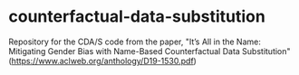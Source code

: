 # counterfactual-data-substitution
Repository for the CDA/S code from the paper, "It’s All in the Name: Mitigating Gender Bias with Name-Based Counterfactual Data Substitution" (https://www.aclweb.org/anthology/D19-1530.pdf)
